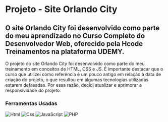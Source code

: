 # <b>Projeto - Site Orlando City</b>
## O site Orlando City foi desenvolvido como parte do meu aprendizado no Curso Completo do Desenvolvedor Web, oferecido pela Hcode Treinamentos na plataforma UDEMY.

 

O projeto do site Orlando City foi desenvolvido como parte do meu treinamento em conceitos de HTML, CSS e JS. É importante destacar que o curso que utilizei como referência é um pouco antigo em relação à data de criação do projeto, o que resultou em algumas tecnologias utilizadas estarem defasadas. Por essa razão, decidi atualizar e aprimorar a responsividade do projeto.


### **Ferramentas Usadas**

<img src="https://img.shields.io/badge/HTML5-E34F26?style=for-the-badge&logo=html5&logoColor=white" alt="Html"> <img src="https://img.shields.io/badge/CSS3-1572B6?style=for-the-badge&logo=css3&logoColor=white" alt="Css"> <img src="https://img.shields.io/badge/JavaScript-F7DF1E?style=for-the-badge&logo=javascript&logoColor=black" alt="JavaScript"> <img src="https://img.shields.io/badge/PHP-7A86B8?style=for-the-badge&logo=php&logoColor=black" alt="PHP">

